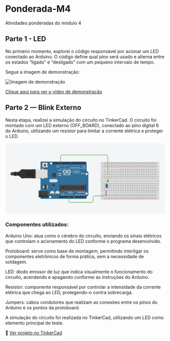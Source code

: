 # Ponderada-M4
Atividades ponderadas do módulo 4


## Parte 1 - LED

No primeiro momento, explorei o código responsável por acionar um LED conectado ao Arduino. O código define qual pino será usado e alterna entre os estados “ligado” e “desligado” com um pequeno intervalo de tempo.

Segue a imagem de demonstração:

<img src="assets/imagem.jpeg" alt="Imagem de demonstração" width="400"/>


[ Clique aqui para ver o vídeo de demonstração](assets/video.mp4)



## Parte 2 — Blink Externo

Nesta etapa, realizei a simulação do circuito no TinkerCad.
O circuito foi montado com um LED externo (OFF_BOARD), conectado ao pino digital 6 do Arduino, utilizando um resistor para limitar a corrente elétrica e proteger o LED.

![Circuito Pisca-Pisca](assets/tinkercad.png)

### Componentes utilizados: 

Arduino Uno: atua como o cérebro do circuito, enviando os sinais elétricos que controlam o acionamento do LED conforme o programa desenvolvido.

Protoboard: serve como base de montagem, permitindo interligar os componentes eletrônicos de forma prática, sem a necessidade de soldagem.

LED: diodo emissor de luz que indica visualmente o funcionamento do circuito, acendendo e apagando conforme as instruções do Arduino.

Resistor: componente responsável por controlar a intensidade da corrente elétrica que chega ao LED, protegendo-o contra sobrecarga.

Jumpers: cabos condutores que realizam as conexões entre os pinos do Arduino e os pontos da protoboard.

A simulação do circuito foi realizada no TinkerCad, utilizando um LED como elemento principal de teste.

🔗 [Ver projeto no TinkerCad](https://www.tinkercad.com/things/d5JDebmdUpF-ingenious-blorr?sharecode=r8KZVaabyJsxTJyoDTYQCAEKY5N1vupFRa6Fg9TO7qo)
